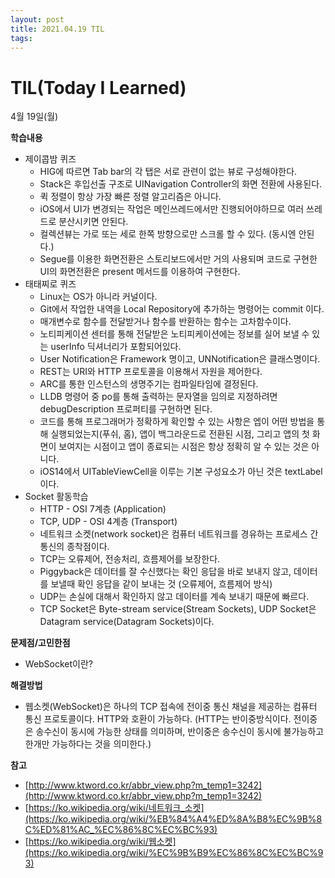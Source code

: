 ```yaml
---
layout: post
title: 2021.04.19 TIL
tags:
---
```

# TIL(Today I Learned)

4월 19일(월)

**학습내용**

- 제이콥밤 퀴즈
    - HIG에 따르면 Tab bar의 각 탭은 서로 관련이 없는 뷰로 구성해야한다.
    - Stack은 후입선출 구조로  UINavigation Controller의 화면 전환에 사용된다.
    - 퀵 정렬이 항상 가장 빠른 정렬 알고리즘은 아니다.
    - iOS에서 UI가 변경되는 작업은 메인쓰레드에서만 진행되어야하므로 여러 쓰레드로 분산시키면 안된다.
    - 컬렉션뷰는 가로 또는 세로 한쪽 방향으로만 스크롤 할 수 있다. (동시엔 안된다.)
    - Segue를 이용한 화면전환은 스토리보드에서만 거의 사용되며 코드로 구현한 UI의 화면전환은 present 메서드를 이용하여 구현한다.
- 태태찌로 퀴즈
    - Linux는 OS가 아니라 커널이다.
    - Git에서 작업한 내역을 Local Repository에 추가하는 명령어는 commit 이다.
    - 매개변수로 함수를 전달받거나 함수를 반환하는 함수는 고차함수이다.
    - 노티피케이션 센터를 통해 전달받은 노티피케이션에는 정보를 실어 보낼 수 있는 userInfo 딕셔너리가 포함되어있다.
    - User Notification은 Framework 명이고, UNNotification은 클래스명이다.
    - REST는 URI와 HTTP 프로토콜을 이용해서 자원을 제어한다.
    - ARC를 통한 인스턴스의 생명주기는 컴파일타임에 결정된다.
    - LLDB 명령어 중 po를 통해 출력하는 문자열을 임의로 지정하려면 debugDescription 프로퍼티를 구현하면 된다.
    - 코드를 통해 프로그래머가 정확하게 확인할 수 있는 사항은 엡이 어떤 방법을 통해 실행되었는지(푸쉬, 홈), 앱이 백그라운드로 전환된 시점, 그리고 앱의 첫 화면이 보여지는 시점이고 앱이 종료되는 시점은 항상 정확히 알 수 있는 것은 아니다.
    - iOS14에서 UITableViewCell을 이루는 기본 구성요소가 아닌 것은 textLabel이다.
- Socket 활동학습
    - HTTP - OSI 7계층 (Application)
    - TCP, UDP - OSI 4계층 (Transport)
    - 네트워크 소켓(network socket)은 컴퓨터 네트워크를 경유하는 프로세스 간 통신의 종착점이다.
    - TCP는 오류제어, 전송처리, 흐름제어를 보장한다.
    - Piggyback은 데이터를 잘 수신했다는 확인 응답을 바로 보내지 않고, 데이터를 보낼때 확인 응답을 같이 보내는 것 (오류제어, 흐름제어 방식)
    - UDP는 손실에 대해서 확인하지 않고 데이터를 계속 보내기 때문에 빠르다.
    - TCP Socket은 Byte-stream service(Stream Sockets), UDP Socket은 Datagram service(Datagram Sockets)이다.

**문제점/고민한점**

- WebSocket이란?

**해결방법**

- 웹소켓(WebSocket)은 하나의 TCP 접속에 전이중 통신 채널을 제공하는 컴퓨터 통신 프로토콜이다. HTTP와 호환이 가능하다. (HTTP는 반이중방식이다. 전이중은 송수신이 동시에 가능한 상태를 의미하며, 반이중은 송수신이 동시에 불가능하고 한개만 가능하다는 것을 의미한다.)

**참고**

- [http://www.ktword.co.kr/abbr_view.php?m_temp1=3242](http://www.ktword.co.kr/abbr_view.php?m_temp1=3242)
- [https://ko.wikipedia.org/wiki/네트워크_소켓](https://ko.wikipedia.org/wiki/%EB%84%A4%ED%8A%B8%EC%9B%8C%ED%81%AC_%EC%86%8C%EC%BC%93)
- [https://ko.wikipedia.org/wiki/웹소켓](https://ko.wikipedia.org/wiki/%EC%9B%B9%EC%86%8C%EC%BC%93)
